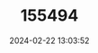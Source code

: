 ---
title: "155494"
category: "Stagnicola fuscus"
draft: false
date: 2024-02-22 13:03:52
languages:
  German: ["Braune Sumpfschnecke"]
---